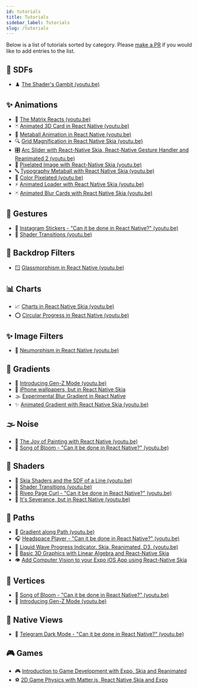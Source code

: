 ```yaml
---
id: tutorials
title: Tutorials
sidebar_label: Tutorials
slug: /tutorials
---
```


Below is a list of tutorials sorted by category.
Please [make a PR](https://github.com/Shopify/react-native-skia/edit/main/docs/docs/tutorials.md) if you would like to add entries to the list.

## 📏 SDFs
* ♟️ [The Shader's Gambit (youtu.be)](https://www.youtube.com/watch?v=wUsFNlas620)

## ✨ Animations
* 💊 [The Matrix Reacts (youtu.be)](https://www.youtube.com/watch?v=49QR0wUDMG0)
* 🃏 [Animated 3D Card in React Native (youtu.be)](https://www.youtube.com/watch?v=pVesCl7TY8A)
* 🫧 [Metaball Animation in React Native (youtu.be)](https://www.youtube.com/watch?v=HOxZegqnDC4)
* 🔍 [Grid Magnification in React Native Skia (youtu.be)](https://www.youtube.com/watch?v=zV0SGIlrtug)
* 🎛️ [Arc Slider with React-Native Skia, React-Native Gesture Handler and Reanimated 2 (youtu.be)](https://www.youtube.com/watch?v=fWLyKzEXaJI)
* 🎨 [Pixelated Image with React-Native Skia (youtu.be)](https://www.youtube.com/watch?v=_iU9i9ivTrU)
* 🔤 [Typography Metaball with React Native Skia (youtu.be)](https://www.youtube.com/watch?v=B8a8ty54_OI)
* 🎨 [Color Pixelated (youtu.be)](https://youtu.be/mc56FIJgDAE)
* ⚡ [Animated Loader with React Native Skia (youtu.be)](https://www.youtube.com/watch?v=7pCiGUrJuow)
* 🃏 [Animated Blur Cards with React Native Skia (youtu.be)](https://www.youtube.com/watch?v=SveA2QjmEzM)

## 👋 Gestures
* 📸 [Instagram Stickers - "Can it be done in React Native?" (youtu.be)](https://www.youtube.com/watch?v=5yM4NPcTwY4)
* 🔄 [Shader Transitions (youtu.be)](https://www.youtube.com/watch?v=PzKWpwmmRqM)

## 🌁 Backdrop Filters
* 🪟 [Glassmorphism in React Native (youtu.be)](https://www.youtube.com/watch?v=ao2i_sOD-z0)

## 📊 Charts
* 📈 [Charts in React Native Skia (youtu.be)](https://www.youtube.com/watch?v=xeLdmn3se1I)
* ⭕ [Circular Progress in React Native (youtu.be)](https://www.youtube.com/watch?v=5-95kYTJMb4)

## ✨ Image Filters
* 🔘 [Neumorphism in React Native (youtu.be)](https://www.youtube.com/watch?v=GFssmWUhwww)

## 🌈 Gradients
* 🌈 [Introducing Gen-Z Mode (youtu.be)](https://www.youtube.com/watch?v=0FC8O9mRUmg)
* 📱 [iPhone wallpapers, but in React Native Skia](https://www.youtube.com/watch?v=Apqd749v34I)
* 🌫️ [Experimental Blur Gradient in React Native](https://www.youtube.com/watch?v=oboF_H1MApo)
* ✨ [Animated Gradient with React Native Skia (youtu.be)](https://www.youtube.com/watch?v=ZSPvvGU2LBg)

## 🌫️ Noise
* 🎨 [The Joy of Painting with React Native (youtu.be)](https://www.youtube.com/watch?v=GQqL1OCoOFM)
* 🌸 [Song of Bloom - "Can it be done in React Native?" (youtu.be)](https://www.youtube.com/watch?v=PfCQEA72ljU)

## 🎨 Shaders
* 📏 [Skia Shaders and the SDF of a Line (youtu.be)](https://www.youtube.com/watch?v=KgJUNYS7ZnA)
* 🔄 [Shader Transitions (youtu.be)](https://www.youtube.com/watch?v=PzKWpwmmRqM)
* 📄 [Riveo Page Curl - "Can it be done in React Native?" (youtu.be)](https://www.youtube.com/watch?v=xNZCQvtnhIU)
* 🎯 [It's Severance, but in React Native (youtu.be)](https://www.youtube.com/watch?v=fMMj9oWbWL8)

## 📐 Paths
* 🌈 [Gradient along Path (youtu.be)](https://www.youtube.com/watch?v=7SCzL-XnfUU)
* 🎧 [Headspace Player - "Can it be done in React Native?" (youtu.be)](https://www.youtube.com/watch?v=pErnuAx5GjE)
* 🌊 [Liquid Wave Progress Indicator. Skia, Reanimated, D3. (youtu.be)](https://youtu.be/CGcLDoZWciA)
* 🎯 [Basic 3D Graphics with Linear Algebra and React-Native Skia](https://youtu.be/uZBGcbKFhXE?si=AAEbWab7mx7RNAgg)
* 👁️ [Add Computer Vision to your Expo iOS App using React-Native Skia](https://www.youtube.com/watch?v=a51ofzf2rDo)

## 🔺 Vertices
* 🌸 [Song of Bloom - "Can it be done in React Native?" (youtu.be)](https://www.youtube.com/watch?v=PfCQEA72ljU)
* 🌈 [Introducing Gen-Z Mode (youtu.be)](https://www.youtube.com/watch?v=0FC8O9mRUmg)

## 📱 Native Views
* 💬 [Telegram Dark Mode - "Can it be done in React Native?" (youtu.be)](https://www.youtube.com/watch?v=vKYEFpO06Tk)

## 🎮 Games
* 🎮 [Introduction to Game Development with Expo, Skia and Reanimated](https://youtu.be/Af2-OT9mE14?si=yMoznK-EpDPIYvXE)
* ⚽ [2D Game Physics with Matter.js, React Native Skia and Expo](https://www.youtube.com/watch?v=fxxaOu6pLnU)
